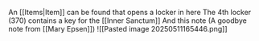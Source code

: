 An [[Items|Item]] can be found that opens a locker in here
The 4th locker (370) contains a key for the [[Inner Sanctum]]
And this note (A goodbye note from [[Mary Epsen]])
![[Pasted image 20250511165446.png]]
